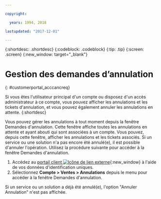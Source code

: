 ```yaml
---

copyright:

  years: 1994, 2018

lastupdated: "2017-12-01"

---
```


{:shortdesc: .shortdesc}
{:codeblock: .codeblock}
{:tip: .tip}
{:screen: .screen}
{:new_window: target="_blank"}


# Gestion des demandes d’annulation
{: #customerportal_acccancreq}

Si vous êtes l'utilisateur principal d'un compte ou disposez d'un accès administrateur à ce compte, vous pouvez afficher les annulations et les tickets d'annulation, et vous pouvez également annuler les annulations en attente.
{:shortdesc}


Vous pouvez gérer les annulations à tout moment depuis la fenêtre Demandes d'annulation. Cette fenêtre affiche toutes les annulations en attente et ayant abouti qui sont associées à un compte. Vous pouvez, depuis cette fenêtre, afficher les annulations et les tickets associés. Si un service ou une solution n'a pas encore été annulé(e), il est possible d'annuler l'opération. Utilisez la procédure suivante pour accéder à la fenêtre Demandes d'annulation.

1. Accédez au [portail client ![Icône de lien externe](../icons/launch-glyph.svg)](https://control.softlayer.com/){:new_window} à l'aide de vos données d'identification uniques.
2. Sélectionnez **Compte > Ventes > Annulations** depuis le menu pour accéder à la fenêtre Demandes d'annulation.

Si un service ou un solution a déjà été annulé(e), l'option "Annuler Annulation" n'est pas affichée.
